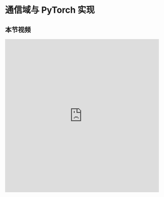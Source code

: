 <!--Copyright © ZOMI 适用于[License](https://github.com/Infrasys-AI/AIInfra)版权许可-->

# 通信域与 PyTorch 实现


## 本节视频

<html>
<iframe src="https://player.bilibili.com/player.html?aid=1155715743&bvid=BV1VZ421g7jY&cid=1582802300&page=1&as_wide=1&high_quality=1&danmaku=0&autoplay=0" width="100%" height="500" scrolling="no" border="0" frameborder="no" framespacing="0" allowfullscreen="true"></iframe>
</html>